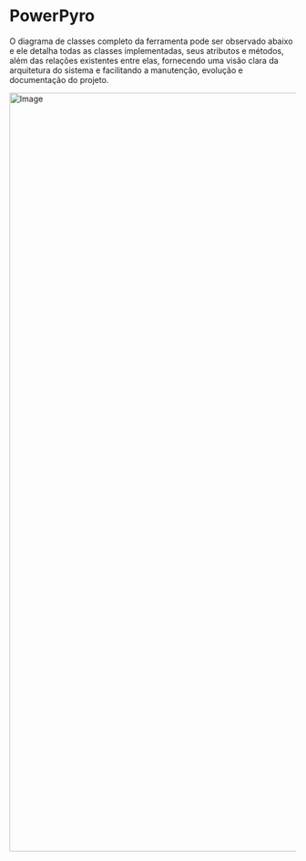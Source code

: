 # PowerPyro

O diagrama de classes completo da ferramenta pode ser observado abaixo e ele detalha todas as classes implementadas, seus atributos e métodos, além das relações existentes entre elas, fornecendo uma visão clara da arquitetura do sistema e facilitando a manutenção, evolução e documentação do projeto.

<img width="2114" height="1331" alt="Image" src="https://github.com/user-attachments/assets/6f02f350-9ac4-47bf-986c-0447d28c76ae" />